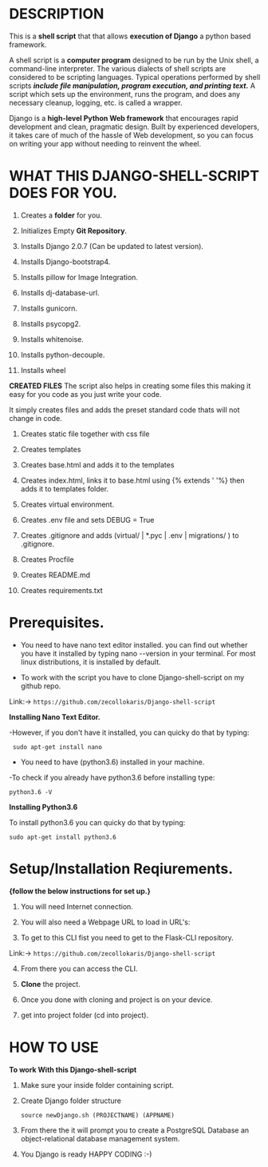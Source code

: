 # DESCRIPTION 

This is a **shell script** that that allows **execution of Django** a python based framework.

A shell script is a **computer program** designed to be run by the Unix shell, a command-line interpreter. The various dialects of shell scripts are considered to be scripting languages. Typical operations performed by shell scripts ***include file manipulation, program execution, and printing text.*** A script which sets up the environment, runs the program, and does any necessary cleanup, logging, etc. is called a wrapper.

Django is a **high-level Python Web framework** that encourages rapid development and clean, pragmatic design. Built by experienced developers, it takes care of much of the hassle of Web development, so you can focus on writing your app without needing to reinvent the wheel.

# WHAT THIS DJANGO-SHELL-SCRIPT DOES FOR YOU.

1. Creates a **folder** for you.

2. Initializes Empty **Git Repository**.

3. Installs Django 2.0.7 (Can be updated to latest version).

4. Installs Django-bootstrap4.

5. Installs pillow for Image Integration.

6. Installs dj-database-url.

7. Installs gunicorn.

8. Installs psycopg2.

9. Installs whitenoise.

10. Installs python-decouple.

11. Installs wheel


**CREATED FILES**
The script also helps in creating some files this making it easy for you code as you just write your code.

It simply creates files and adds the preset standard code thats will not change in code.

1. Creates static file together with css file

2. Creates templates

3. Creates base.html and adds it to the templates

4. Creates index.html, links it to base.html using {% extends ' '%} then adds it to templates folder.

2. Creates virtual environment.

3. Creates .env file and sets DEBUG = True

4. Creates .gitignore and adds (virtual/ | *.pyc | .env | migrations/ ) to .gitignore.

5. Creates Procfile

6. Creates README.md

7. Creates requirements.txt



# Prerequisites.

* You need to have nano text editor installed. you can find out whether you have it installed by typing nano --version in your terminal. For most linux distributions, it is installed by default. 

* To work with the script you have to clone Django-shell-script on my github repo. 

Link:->  ```https://github.com/zecollokaris/Django-shell-script```

**Installing Nano Text Editor.**

-However, if you don't have it installed, you can quicky do that by typing:


```
 sudo apt-get install nano
```

* You need to have (python3.6) installed in your machine.

-To check if you already have python3.6 before installing type:



```
python3.6 -V
```

**Installing Python3.6**

To install python3.6 you can quicky do that by typing:



```
sudo apt-get install python3.6
```

# Setup/Installation Reqiurements.

**{follow the below instructions for set up.}**

1. You will need Internet connection.

2. You will also need a Webpage URL to load in URL's:

3. To get to this CLI fist you need to get to the Flask-CLI repository. 

Link:-> ```https://github.com/zecollokaris/Django-shell-script```

4. From there you can access the CLI.

5. **Clone** the project.

6. Once you done with cloning and project is on your device.

7. get into project folder (cd into project). 

# HOW TO USE

**To work With this Django-shell-script**

1. Make sure your inside folder containing script.

2. Create Django folder structure

    ```
    source newDjango.sh (PROJECTNAME) (APPNAME)
    ```

3. From there the it will prompt you to create a PostgreSQL Database an object-relational database management system.

4. You Django is ready HAPPY CODING :-)
